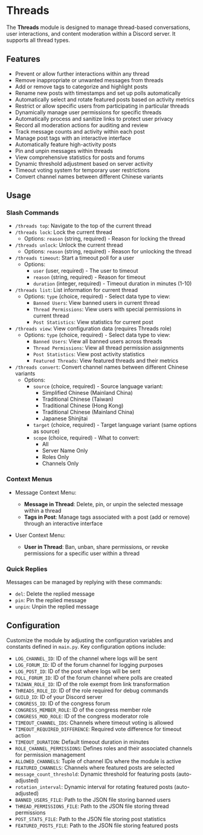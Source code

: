 # Threads

The **Threads** module is designed to manage thread-based conversations, user interactions, and content moderation within a Discord server. It supports all thread types.

## Features

- Prevent or allow further interactions within any thread
- Remove inappropriate or unwanted messages from threads
- Add or remove tags to categorize and highlight posts
- Rename new posts with timestamps and set up polls automatically
- Automatically select and rotate featured posts based on activity metrics
- Restrict or allow specific users from participating in particular threads
- Dynamically manage user permissions for specific threads
- Automatically process and sanitize links to protect user privacy
- Record all moderation actions for auditing and review
- Track message counts and activity within each post
- Manage post tags with an interactive interface
- Automatically feature high-activity posts
- Pin and unpin messages within threads
- View comprehensive statistics for posts and forums
- Dynamic threshold adjustment based on server activity
- Timeout voting system for temporary user restrictions
- Convert channel names between different Chinese variants

## Usage

### Slash Commands

- `/threads top`: Navigate to the top of the current thread
- `/threads lock`: Lock the current thread
  - Options: `reason` (string, required) - Reason for locking the thread
- `/threads unlock`: Unlock the current thread
  - Options: `reason` (string, required) - Reason for unlocking the thread
- `/threads timeout`: Start a timeout poll for a user
  - Options:
    - `user` (user, required) - The user to timeout
    - `reason` (string, required) - Reason for timeout
    - `duration` (integer, required) - Timeout duration in minutes (1-10)
- `/threads list`: List information for current thread
  - Options: `type` (choice, required) - Select data type to view:
    - `Banned Users`: View banned users in current thread
    - `Thread Permissions`: View users with special permissions in current thread
    - `Post Statistics`: View statistics for current post
- `/threads view`: View configuration data (requires Threads role)
  - Options: `type` (choice, required) - Select data type to view:
    - `Banned Users`: View all banned users across threads
    - `Thread Permissions`: View all thread permission assignments
    - `Post Statistics`: View post activity statistics
    - `Featured Threads`: View featured threads and their metrics
- `/threads convert`: Convert channel names between different Chinese variants
  - Options:
    - `source` (choice, required) - Source language variant:
      - Simplified Chinese (Mainland China)
      - Traditional Chinese (Taiwan)
      - Traditional Chinese (Hong Kong)
      - Traditional Chinese (Mainland China)
      - Japanese Shinjitai
    - `target` (choice, required) - Target language variant (same options as source)
    - `scope` (choice, required) - What to convert:
      - All
      - Server Name Only
      - Roles Only
      - Channels Only

### Context Menus

- Message Context Menu:
  - **Message in Thread**: Delete, pin, or unpin the selected message within a thread
  - **Tags in Post**: Manage tags associated with a post (add or remove) through an interactive interface

- User Context Menu:
  - **User in Thread**: Ban, unban, share permissions, or revoke permissions for a specific user within a thread

### Quick Replies

Messages can be managed by replying with these commands:

- `del`: Delete the replied message
- `pin`: Pin the replied message
- `unpin`: Unpin the replied message

## Configuration

Customize the module by adjusting the configuration variables and constants defined in `main.py`. Key configuration options include:

- `LOG_CHANNEL_ID`: ID of the channel where logs will be sent
- `LOG_FORUM_ID`: ID of the forum channel for logging purposes
- `LOG_POST_ID`: ID of the post where logs will be sent
- `POLL_FORUM_ID`: ID of the forum channel where polls are created
- `TAIWAN_ROLE_ID`: ID of the role exempt from link transformation
- `THREADS_ROLE_ID`: ID of the role required for debug commands
- `GUILD_ID`: ID of your Discord server
- `CONGRESS_ID`: ID of the congress forum
- `CONGRESS_MEMBER_ROLE`: ID of the congress member role
- `CONGRESS_MOD_ROLE`: ID of the congress moderator role
- `TIMEOUT_CHANNEL_IDS`: Channels where timeout voting is allowed
- `TIMEOUT_REQUIRED_DIFFERENCE`: Required vote difference for timeout action
- `TIMEOUT_DURATION`: Default timeout duration in minutes
- `ROLE_CHANNEL_PERMISSIONS`: Defines roles and their associated channels for permission management
- `ALLOWED_CHANNELS`: Tuple of channel IDs where the module is active
- `FEATURED_CHANNELS`: Channels where featured posts are selected
- `message_count_threshold`: Dynamic threshold for featuring posts (auto-adjusted)
- `rotation_interval`: Dynamic interval for rotating featured posts (auto-adjusted)
- `BANNED_USERS_FILE`: Path to the JSON file storing banned users
- `THREAD_PERMISSIONS_FILE`: Path to the JSON file storing thread permissions
- `POST_STATS_FILE`: Path to the JSON file storing post statistics
- `FEATURED_POSTS_FILE`: Path to the JSON file storing featured posts
